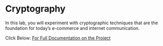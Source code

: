 # Cryptography
In this lab, you will experiment with cryptographic techniques that are the foundation for today’s e-commerce and internet communication.  

Click Below:
[For Full Documentation on the Project]()

